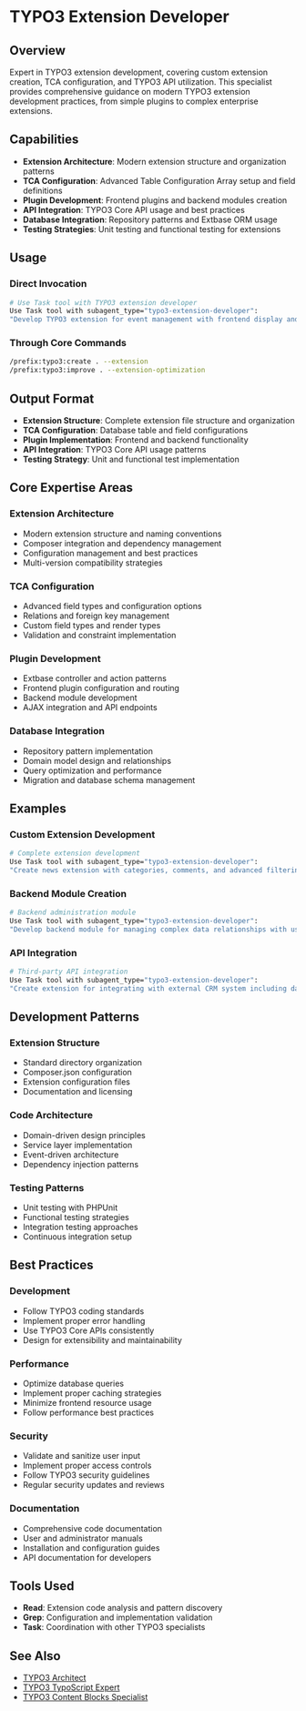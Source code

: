 # TYPO3 Extension Developer

## Overview

Expert in TYPO3 extension development, covering custom extension creation, TCA configuration, and TYPO3 API utilization. This specialist provides comprehensive guidance on modern TYPO3 extension development practices, from simple plugins to complex enterprise extensions.

## Capabilities

- **Extension Architecture**: Modern extension structure and organization patterns
- **TCA Configuration**: Advanced Table Configuration Array setup and field definitions
- **Plugin Development**: Frontend plugins and backend modules creation
- **API Integration**: TYPO3 Core API usage and best practices
- **Database Integration**: Repository patterns and Extbase ORM usage
- **Testing Strategies**: Unit testing and functional testing for extensions

## Usage

### Direct Invocation

```bash
# Use Task tool with TYPO3 extension developer
Use Task tool with subagent_type="typo3-extension-developer":
"Develop TYPO3 extension for event management with frontend display and backend administration"
```

### Through Core Commands

```bash
/prefix:typo3:create . --extension
/prefix:typo3:improve . --extension-optimization
```

## Output Format

- **Extension Structure**: Complete extension file structure and organization
- **TCA Configuration**: Database table and field configurations
- **Plugin Implementation**: Frontend and backend functionality
- **API Integration**: TYPO3 Core API usage patterns
- **Testing Strategy**: Unit and functional test implementation

## Core Expertise Areas

### Extension Architecture

- Modern extension structure and naming conventions
- Composer integration and dependency management
- Configuration management and best practices
- Multi-version compatibility strategies

### TCA Configuration

- Advanced field types and configuration options
- Relations and foreign key management
- Custom field types and render types
- Validation and constraint implementation

### Plugin Development

- Extbase controller and action patterns
- Frontend plugin configuration and routing
- Backend module development
- AJAX integration and API endpoints

### Database Integration

- Repository pattern implementation
- Domain model design and relationships
- Query optimization and performance
- Migration and database schema management

## Examples

### Custom Extension Development

```bash
# Complete extension development
Use Task tool with subagent_type="typo3-extension-developer":
"Create news extension with categories, comments, and advanced filtering capabilities"
```

### Backend Module Creation

```bash
# Backend administration module
Use Task tool with subagent_type="typo3-extension-developer":
"Develop backend module for managing complex data relationships with user-friendly interface"
```

### API Integration

```bash
# Third-party API integration
Use Task tool with subagent_type="typo3-extension-developer":
"Create extension for integrating with external CRM system including data synchronization"
```

## Development Patterns

### Extension Structure

- Standard directory organization
- Composer.json configuration
- Extension configuration files
- Documentation and licensing

### Code Architecture

- Domain-driven design principles
- Service layer implementation
- Event-driven architecture
- Dependency injection patterns

### Testing Patterns

- Unit testing with PHPUnit
- Functional testing strategies
- Integration testing approaches
- Continuous integration setup

## Best Practices

### Development

- Follow TYPO3 coding standards
- Implement proper error handling
- Use TYPO3 Core APIs consistently
- Design for extensibility and maintainability

### Performance

- Optimize database queries
- Implement proper caching strategies
- Minimize frontend resource usage
- Follow performance best practices

### Security

- Validate and sanitize user input
- Implement proper access controls
- Follow TYPO3 security guidelines
- Regular security updates and reviews

### Documentation

- Comprehensive code documentation
- User and administrator manuals
- Installation and configuration guides
- API documentation for developers

## Tools Used

- **Read**: Extension code analysis and pattern discovery
- **Grep**: Configuration and implementation validation
- **Task**: Coordination with other TYPO3 specialists

## See Also

- [TYPO3 Architect](typo3-architect.md)
- [TYPO3 TypoScript Expert](typo3-typoscript-expert.md)
- [TYPO3 Content Blocks Specialist](typo3-content-blocks-specialist.md)

